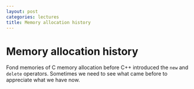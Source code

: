 ```yaml
---
layout: post
categories: lectures
title: Memory allocation history
---
```


# Memory allocation history

Fond memories of C memory allocation before C++ introduced the
`new` and `delete` operators. Sometimes we need to see what came
before to appreciate what we have now.

<script src="https://gist.github.com/dgraham/3f6a39ff747b5f0580ad.js"></script>
